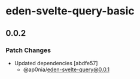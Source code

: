 # eden-svelte-query-basic

## 0.0.2

### Patch Changes

- Updated dependencies [abdfe57]
  - @ap0nia/eden-svelte-query@0.0.1

